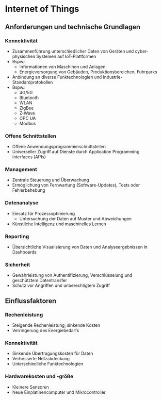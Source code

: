 # Internet of Things

## Anforderungen und technische Grundlagen

### Konnektivität
- Zusammenführung unterschiedlicher Daten von Geräten und cyber-physischen Systemen auf IoT-Plattformen
- Bspw.:
  - Informationen von Maschinen und Anlagen
  - Energieversorgung von Gebäuden, Produktionsbereichen, Fuhrparks
- Anbindung an diverse Funktechnologien und Industrie-Standardprotokollen
- Bspw.:
  - 4G/5G
  - Bluetooth
  - WLAN
  - ZigBee
  - Z-Wave
  - OPC UA
  - Modbus

### Offene Schnittstellen
- Offene Anwendungsprogrammierschnittstellen
- Universeller Zugriff auf Dienste durch Application Programming Interfaces (APIs)

### Management
- Zentrale Steuerung und Überwachung
- Ermöglichung von Fernwartung (Software-Updates), Tests oder Fehlerbehebung

### Datenanalyse
- Einsatz für Prozessoptimierung
  - Untersuchung der Daten auf Muster und Abweichungen
- Künstliche Intelligenz und maschinelles Lernen

### Reporting
- Übersichtliche Visualisierung von Daten und Analyseergebnissen in Dashboards

### Sicherheit
- Gewährleistung von Authentifizierung, Verschlüsselung und geschütztem Datentransfer
- Schutz vor Angriffen und unberechtigtem Zugriff

## Einflussfaktoren

### Rechenleistung
- Steigende Rechenleistung, sinkende Kosten
- Verringerung des Energiebedarfs

### Konnektivität
- Sinkende Übertragungskosten für Daten
- Verbesserte Netzabdeckung
- Unterschiedliche Funktechnologien

### Hardwarekosten und -größe
- Kleinere Sensoren
- Neue Einplatinencomputer und Mikrocontroller
